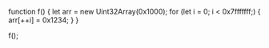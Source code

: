 
function f() {
    let arr = new Uint32Array(0x1000);
    for (let i = 0; i < 0x7fffffff;) {
        arr[++i] = 0x1234;
    }
}

f();
